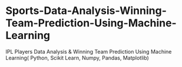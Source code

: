 # Sports-Data-Analysis-Winning-Team-Prediction-Using-Machine-Learning
IPL Players Data Analysis & Winning Team Prediction Using Machine Learning( Python, Scikit Learn, Numpy, Pandas, Matplotlib)
